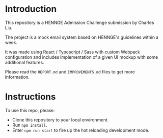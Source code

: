 # Introduction

This repository is a HENNGE Admission Challenge submission by Charles Liu.

The project is a mock email system based on HENNGE's guidelines within a week. 

It was made using React / Typescript / Sass with custom Webpack configuration and includes implementation of a given UI mockup with some additional features.

Please read the `REPORT.md` and `IMPROVEMENTS.md` files to get more information.

# Instructions

To use this repo, please:

- Clone this repository to your local environment.
- Run `npm install`.
- Enter `npm run start` to fire up the hot reloading development mode.
